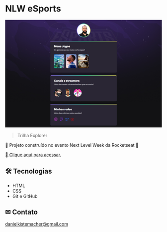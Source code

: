 # NLW eSports

![preview](./.github/preview.png)

> Trilha Explorer

🚀 Projeto construído no evento Next Level Week da Rocketseat 🚀

[🔗 Clique aqui para acessar.](https://danielkistemacher.github.io/NLW/)

## 🛠 Tecnologias

- HTML
- CSS
- Git e GitHub

## ✉ Contato
danielkistemacher@gmail.com